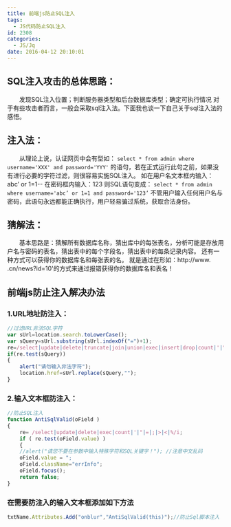 ```yaml
---
title: 前端js防止SQL注入
tags:
  - JS代码防止SQL注入
id: 2308
categories:
  - JS/Jq
date: 2016-04-12 20:10:01
---
```


## **SQL注入攻击的总体思路：**
&emsp;&emsp;发现SQL注入位置；判断服务器类型和后台数据库类型；确定可执行情况
对于有些攻击者而言，一般会采取sql注入法。下面我也谈一下自己关于sql注入法的感悟。

## **注入法：**
&emsp;&emsp;从理论上说，认证网页中会有型如：
`select * from admin where username='XXX' and password='YYY'` 的语句，若在正式运行此句之前，如果没有进行必要的字符过滤，则很容易实施SQL注入。
如在用户名文本框内输入：abc’ or 1=1-- 在密码框内输入：123 则SQL语句变成：
`select * from admin where username='abc’ or 1=1 and password='123’` 不管用户输入任何用户名与密码，此语句永远都能正确执行，用户轻易骗过系统，获取合法身份。

## **猜解法：**
&emsp;&emsp;基本思路是：猜解所有数据库名称，猜出库中的每张表名，分析可能是存放用户名与密码的表名，猜出表中的每个字段名，猜出表中的每条记录内容。
还有一种方式可以获得你的数据库名和每张表的名。
就是通过在形如：http://www. .cn/news?id=10'的方式来通过报错获得你的数据库名和表名！

## **前端js防止注入解决办法**

### **1.URL地址防注入：**
```javascript
//过滤URL非法SQL字符
var sUrl=location.search.toLowerCase();
var sQuery=sUrl.substring(sUrl.indexOf("=")+1);
re=/select|update|delete|truncate|join|union|exec|insert|drop|count|'|"|;|>|<|%/i;
if(re.test(sQuery))
{
    alert("请勿输入非法字符");
    location.href=sUrl.replace(sQuery,"");
}
```
### **2.输入文本框防注入：**
```javascript
//防止SQL注入
function AntiSqlValid(oField )
{
    re= /select|update|delete|exec|count|'|"|=|;|>|<|%/i;
    if ( re.test(oField.value) )
    {
    //alert("请您不要在参数中输入特殊字符和SQL关键字！"); //注意中文乱码
    oField.value = ";
    oField.className="errInfo";
    oField.focus();
    return false;
}
```
### **在需要防注入的输入文本框添加如下方法**
```javascript
txtName.Attributes.Add("onblur","AntiSqlValid(this)");//防止Sql脚本注入
```